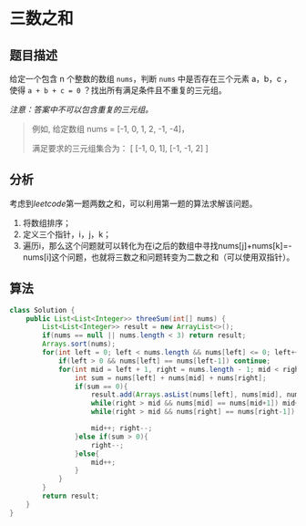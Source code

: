 # 三数之和

## 题目描述

给定一个包含 n 个整数的数组 `nums`，判断 `nums` 中是否存在三个元素 a，b，c ，使得 `a + b + c = 0` ？找出所有满足条件且不重复的三元组。

*注意：答案中不可以包含重复的三元组。*

>例如, 给定数组 nums = [-1, 0, 1, 2, -1, -4]，
>
>满足要求的三元组集合为：
>[
>  [-1, 0, 1],
>  [-1, -1, 2]
>]

## 分析

考虑到*leetcode*第一题两数之和，可以利用第一题的算法求解该问题。

1. 将数组排序；
2. 定义三个指针，i，j，k；
3. 遍历i，那么这个问题就可以转化为在i之后的数组中寻找nums[j]+nums[k]=-nums[i]这个问题，也就将三数之和问题转变为二数之和（可以使用双指针）。

## 算法

```java
class Solution {
    public List<List<Integer>> threeSum(int[] nums) {
        List<List<Integer>> result = new ArrayList<>();
        if(nums == null || nums.length < 3) return result;
        Arrays.sort(nums);
        for(int left = 0; left < nums.length && nums[left] <= 0; left++){
            if(left > 0 && nums[left] == nums[left-1]) continue;
            for(int mid = left + 1, right = nums.length - 1; mid < right;){
                int sum = nums[left] + nums[mid] + nums[right];
                if(sum == 0){
                    result.add(Arrays.asList(nums[left], nums[mid], nums[right]));
                    while(right > mid && nums[mid] == nums[mid+1]) mid++;
                    while(right > mid && nums[right] == nums[right-1]) right--;

                    mid++; right--;
                }else if(sum > 0){
                    right--;   
                }else{
                    mid++;
                }
            }
        }
        return result;
    }
}

```
